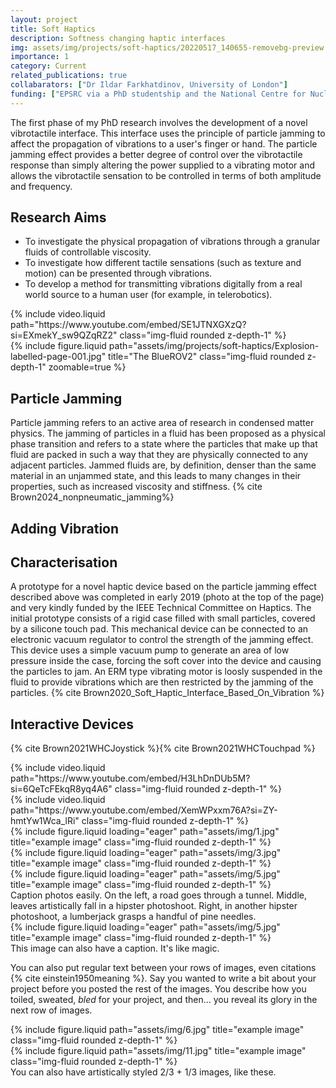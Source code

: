 ```yaml
---
layout: project
title: Soft Haptics
description: Softness changing haptic interfaces
img: assets/img/projects/soft-haptics/20220517_140655-removebg-preview.png
importance: 1
category: Current
related_publications: true
collabarators: ["Dr Ildar Farkhatdinov, University of London"]
funding: ["EPSRC via a PhD studentship and the National Centre for Nuclear Robotics funded project", "QMUL via an Impact Acceleration Grant", "RS Components via the Grassroots Student Project Fund", "IEEE via an Innovation in Haptics Award"]
---
```


The first phase of my PhD research involves the development of a novel vibrotactile interface. This interface uses the principle of particle jamming to affect the propagation of vibrations to a user's finger or hand. The particle jamming effect provides a better degree of control over the vibrotactile response than simply altering the power supplied to a vibrating motor and allows the vibrotactile sensation to be controlled in terms of both amplitude and frequency.

## Research Aims
- To investigate the physical propagation of vibrations through a granular fluids of controllable viscosity.
- To investigate how different tactile sensations (such as texture and motion) can be presented through vibrations.
- To develop a method for transmitting vibrations digitally from a real world source to a human user (for example, in telerobotics).

<div class="row justify-content-sm-center">
    <div class="col-sm-8 mt-3 mt-md-0">
        {% include video.liquid path="https://www.youtube.com/embed/SE1JTNXGXzQ?si=EXmekY_sw9QZqRZ2" class="img-fluid rounded z-depth-1" %}
    </div>
    <div class="col-sm-4 mt-3 mt-md-0">
        {% include figure.liquid path="assets/img/projects/soft-haptics/Explosion-labelled-page-001.jpg" title="The BlueROV2" class="img-fluid rounded z-depth-1" zoomable=true %}
    </div>
</div>

## Particle Jamming
Particle jamming refers to an active area of research in condensed matter physics. The jamming of particles in a fluid has been proposed as a physical phase transition and refers to a state where the particles that make up that fluid are packed in such a way that they are physically connected to any adjacent particles. Jammed fluids are, by definition, denser than the same material in an unjammed state, and this leads to many changes in their properties, such as increased viscosity and stiffness. {% cite Brown2024_nonpneumatic_jamming%}

## Adding Vibration

## Characterisation
A prototype for a novel haptic device based on the particle jamming effect described above was completed in early 2019 (photo at the top of the page) and very kindly funded by the IEEE Technical Committee on Haptics. The initial prototype consists of a rigid case filled with small particles, covered by a silicone touch pad. This mechanical device can be connected to an electronic vacuum regulator to control the strength of the jamming effect. This device uses a simple vacuum pump to generate an area of low pressure inside the case, forcing the soft cover into the device and causing the particles to jam. An ERM type vibrating motor is loosly suspended in the fluid to provide vibrations which are then restricted by the jamming of the particles. {% cite Brown2020_Soft_Haptic_Interface_Based_On_Vibration %}


## Interactive Devices

{% cite Brown2021WHCJoystick %}{% cite Brown2021WHCTouchpad %}

<div class="row">
    <div class="col-sm mt-3 mt-md-0">
        {% include video.liquid path="https://www.youtube.com/embed/H3LhDnDUb5M?si=6QeTcFEkqR8yq4A6" class="img-fluid rounded z-depth-1" %}
    </div>
    <div class="col-sm mt-3 mt-md-0">
        {% include video.liquid path="https://www.youtube.com/embed/XemWPxxm76A?si=ZY-hmtYw1Wca_lRi" class="img-fluid rounded z-depth-1" %}
    </div>
</div>


<div class="row">
    <div class="col-sm mt-3 mt-md-0">
        {% include figure.liquid loading="eager" path="assets/img/1.jpg" title="example image" class="img-fluid rounded z-depth-1" %}
    </div>
    <div class="col-sm mt-3 mt-md-0">
        {% include figure.liquid loading="eager" path="assets/img/3.jpg" title="example image" class="img-fluid rounded z-depth-1" %}
    </div>
    <div class="col-sm mt-3 mt-md-0">
        {% include figure.liquid loading="eager" path="assets/img/5.jpg" title="example image" class="img-fluid rounded z-depth-1" %}
    </div>
</div>
<div class="caption">
    Caption photos easily. On the left, a road goes through a tunnel. Middle, leaves artistically fall in a hipster photoshoot. Right, in another hipster photoshoot, a lumberjack grasps a handful of pine needles.
</div>


<div class="row">
    <div class="col-sm mt-3 mt-md-0">
        {% include figure.liquid loading="eager" path="assets/img/5.jpg" title="example image" class="img-fluid rounded z-depth-1" %}
    </div>
</div>
<div class="caption">
    This image can also have a caption. It's like magic.
</div>

You can also put regular text between your rows of images, even citations {% cite einstein1950meaning %}.
Say you wanted to write a bit about your project before you posted the rest of the images.
You describe how you toiled, sweated, _bled_ for your project, and then... you reveal its glory in the next row of images.

<div class="row justify-content-sm-center">
    <div class="col-sm-8 mt-3 mt-md-0">
        {% include figure.liquid path="assets/img/6.jpg" title="example image" class="img-fluid rounded z-depth-1" %}
    </div>
    <div class="col-sm-4 mt-3 mt-md-0">
        {% include figure.liquid path="assets/img/11.jpg" title="example image" class="img-fluid rounded z-depth-1" %}
    </div>
</div>
<div class="caption">
    You can also have artistically styled 2/3 + 1/3 images, like these.
</div>


